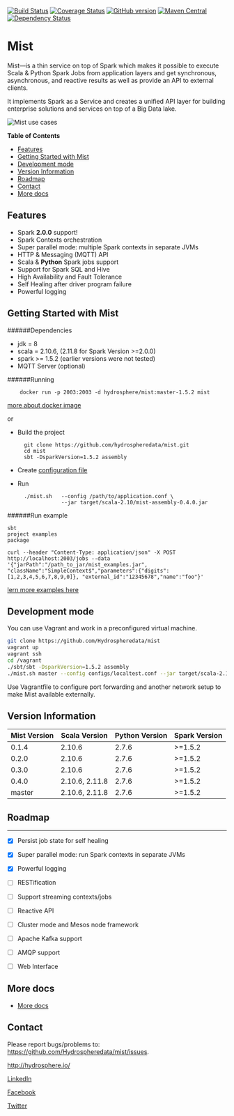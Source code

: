 [![Build Status](https://travis-ci.org/Hydrospheredata/mist.svg)](https://travis-ci.org/Hydrospheredata)
[![Coverage Status](https://coveralls.io/repos/github/Hydrospheredata/mist/badge.svg?branch=master)](https://coveralls.io/github/Hydrospheredata/mist?branch=master)
[![GitHub version](https://badge.fury.io/gh/hydrospheredata%2Fmist.svg)](https://badge.fury.io/gh/hydrospheredata%2Fmist) [![Maven Central](https://maven-badges.herokuapp.com/maven-central/io.hydrosphere/mist_2.10/badge.svg)](https://maven-badges.herokuapp.com/maven-central/io.hydrosphere/mist_2.10/)
[![Dependency Status](https://www.versioneye.com/user/projects/5710b0cdfcd19a0045441000/badge.svg?style=flat)](https://www.versioneye.com/user/projects/5710b0cdfcd19a0045441000)
# Mist

Mist—is a thin service on top of Spark which makes it possible to execute Scala & Python Spark Jobs from application layers and get synchronous, asynchronous, and reactive results as well as provide an API to external clients.

It implements Spark as a Service and creates a unified API layer for building enterprise solutions and services on top of a Big Data lake.

![Mist use cases](http://hydrosphere.io/wp-content/uploads/2016/06/Mist-scheme-1050x576.png)

**Table of Contents**
- [Features](#features)
- [Getting Started with Mist](#getting-started-with-mist)
- [Development mode](#development-mode)
- [Version Information](#version-information)
- [Roadmap](#roadmap)
- [Contact](#contact)
- [More docs](#more-docs)

## Features

- Spark **2.0.0** support!
- Spark Contexts orchestration
- Super parallel mode: multiple Spark contexts in separate JVMs
- HTTP & Messaging (MQTT) API
- Scala & **Python** Spark jobs support
- Support for Spark SQL and Hive
- High Availability and Fault Tolerance
- Self Healing after driver program failure
- Powerful logging

## Getting Started with Mist

######Dependencies
- jdk = 8
- scala = 2.10.6, (2.11.8 for Spark Version >=2.0.0)
- spark >= 1.5.2 (earlier versions were not tested)
- MQTT Server (optional)

######Running   

        docker run -p 2003:2003 -d hydrosphere/mist:master-1.5.2 mist

[more about docker image](https://hub.docker.com/r/hydrosphere/mist/)

or

* Build the project

        git clone https://github.com/hydrospheredata/mist.git
        cd mist
        sbt -DsparkVersion=1.5.2 assembly 
    
* Create [configuration file](#configuration)
* Run

        ./mist.sh   --config /path/to/application.conf \
                    --jar target/scala-2.10/mist-assembly-0.4.0.jar


######Run example

```
sbt
project examples
package

curl --header "Content-Type: application/json" -X POST http://localhost:2003/jobs --data '{"jarPath":"/path_to_jar/mist_examples.jar", "className":"SimpleContext$","parameters":{"digits":[1,2,3,4,5,6,7,8,9,0]}, "external_id":"12345678","name":"foo"}'
```

[lern more examples here](/docs/code-examples.md)

## Development mode

You can use Vagrant and work in a preconfigured virtual machine.

```sh
git clone https://github.com/Hydrospheredata/mist
vagrant up
vagrant ssh
cd /vagrant
./sbt/sbt -DsparkVersion=1.5.2 assembly
./mist.sh master --config configs/localtest.conf --jar target/scala-2.11/mist-assembly-0.4.0.jar
```

Use Vagrantfile to configure port forwarding and another network setup to make Mist available externally.


## Version Information

| Mist Version   | Scala Version  | Python Version | Spark Version    |
|----------------|----------------|----------------|------------------|
| 0.1.4          | 2.10.6         | 2.7.6          | >=1.5.2          |
| 0.2.0          | 2.10.6         | 2.7.6          | >=1.5.2          |
| 0.3.0          | 2.10.6         | 2.7.6          | >=1.5.2          |
| 0.4.0          | 2.10.6, 2.11.8 | 2.7.6          | >=1.5.2          |
| master         | 2.10.6, 2.11.8 | 2.7.6          | >=1.5.2          |


## Roadmap

-----------------
- [x] Persist job state for self healing
- [x] Super parallel mode: run Spark contexts in separate JVMs
- [x] Powerful logging
- [ ] RESTification
- [ ] Support streaming contexts/jobs
- [ ] Reactive API
- [ ] Cluster mode and Mesos node framework
- [ ] Apache Kafka support
- [ ] AMQP support
- [ ] Web Interface


## More docs

- [More docs](/docs/README.md)


## Contact

Please report bugs/problems to: 
<https://github.com/Hydrospheredata/mist/issues>.

<http://hydrosphere.io/>

[LinkedIn](https://www.linkedin.com/company/hydrospherebigdata)

[Facebook](https://www.facebook.com/hydrosphere.io/)

[Twitter](https://twitter.com/hydrospheredata)

